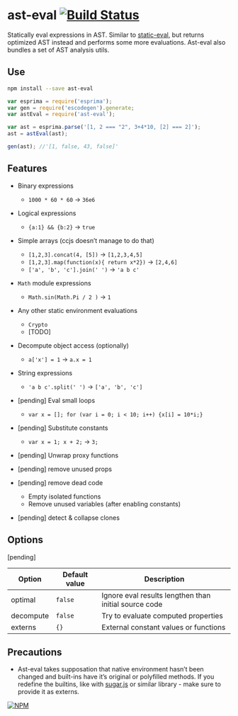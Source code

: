 # ast-eval [![Build Status](https://travis-ci.org/dfcreative/ast-eval.svg?branch=master)](https://travis-ci.org/dfcreative/ast-eval)

Statically eval expressions in AST. Similar to [static-eval](https://github.com/substack/static-eval), but returns optimized AST instead and performs some more evaluations.
Ast-eval also bundles a set of AST analysis utils.


## Use

```sh
npm install --save ast-eval
```

```js
var esprima = require('esprima');
var gen = require('escodegen').generate;
var astEval = require('ast-eval');

var ast = esprima.parse('[1, 2 === "2", 3+4*10, [2] === 2]');
ast = astEval(ast);

gen(ast); //'[1, false, 43, false]'
```


## Features

* Binary expressions
	* `1000 * 60 * 60` → `36e6`

* Logical expressions
	* `{a:1} && {b:2}` → `true`

* Simple arrays (ccjs doesn’t manage to do that)
	* `[1,2,3].concat(4, [5])` → `[1,2,3,4,5]`
	* `[1,2,3].map(function(x){ return x*2})` → `[2,4,6]`
	* `['a', 'b', 'c'].join(' ')` → `'a b c'`

* `Math` module expressions
	* `Math.sin(Math.Pi / 2 )` → `1`

* Any other static environment evaluations
	* `Crypto`
	* [TODO]

* Decompute object access (optionally)
	* `a['x'] = 1` → `a.x = 1`

* String expressions
	* `'a b c'.split(' ')` → `['a', 'b', 'c']`

* [pending] Eval small loops
	* `var x = []; for (var i = 0; i < 10; i++) {x[i] = 10*i;}`

* [pending] Substitute constants
	* `var x = 1; x + 2;` → `3;`

* [pending] Unwrap proxy functions

* [pending] remove unused props

* [pending] remove dead code
	* Empty isolated functions
	* Remove unused variables (after enabling constants)

* [pending] detect & collapse clones


## Options

[pending]

| Option | Default value | Description |
|---|---|---|
| optimal | `false` | Ignore eval results lengthen than initial source code |
| decompute | `false` | Try to evaluate computed properties |
| externs | `{}` | External constant values or functions |


## Precautions

* Ast-eval takes supposation that native environment hasn’t been changed and built-ins have it’s original or polyfilled methods. If you redefine the builtins, like with [sugar.js]() or similar library - make sure to provide it as externs.


[![NPM](https://nodei.co/npm/ast-eval.png?downloads=true&downloadRank=true&stars=true)](https://nodei.co/npm/ast-eval/)